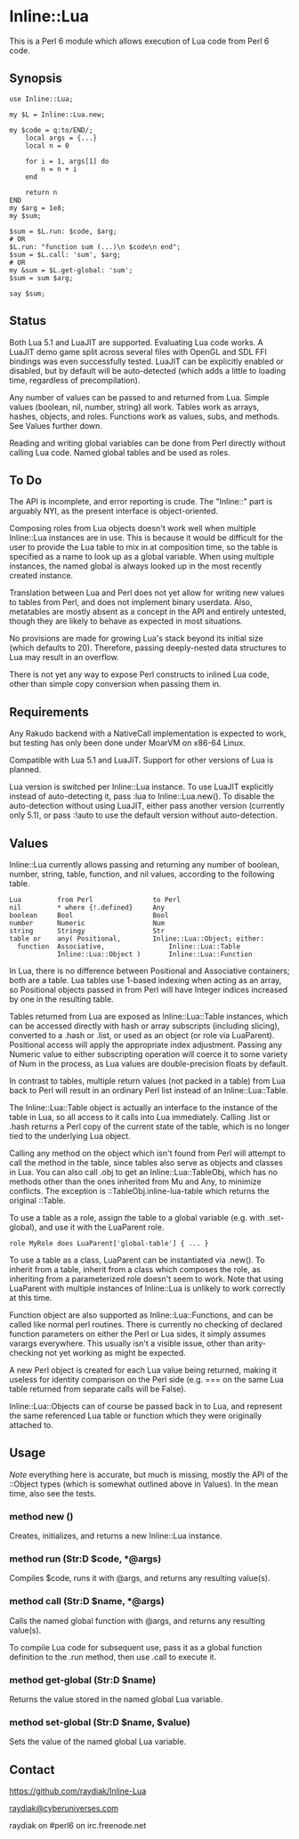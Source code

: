 # Inline::Lua

This is a Perl 6 module which allows execution of Lua code from Perl 6 code.

## Synopsis

    use Inline::Lua;

    my $L = Inline::Lua.new;

    my $code = q:to/END/;
        local args = {...}
        local n = 0

        for i = 1, args[1] do
            n = n + i
        end

        return n
    END
    my $arg = 1e8;
    my $sum;

    $sum = $L.run: $code, $arg;
    # OR
    $L.run: "function sum (...)\n $code\n end";
    $sum = $L.call: 'sum', $arg;
    # OR
    my &sum = $L.get-global: 'sum';
    $sum = sum $arg;

    say $sum;

## Status

Both Lua 5.1 and LuaJIT are supported. Evaluating Lua code works. A LuaJIT demo
game split across several files with OpenGL and SDL FFI bindings was even
successfully tested. LuaJIT can be explicitly enabled or disabled, but by
default will be auto-detected (which adds a little to loading time, regardless
of precompilation).

Any number of values can be passed to and returned from Lua. Simple values
(boolean, nil, number, string) all work. Tables work as arrays, hashes,
objects, and roles. Functions work as values, subs, and methods. See Values
further down.

Reading and writing global variables can be done from Perl directly without
calling Lua code. Named global tables and be used as roles.

## To Do

The API is incomplete, and error reporting is crude. The "Inline::" part is
arguably NYI, as the present interface is object-oriented.

Composing roles from Lua objects doesn't work well when multiple Inline::Lua
instances are in use. This is because it would be difficult for the user to
provide the Lua table to mix in at composition time, so the table is specified
as a name to look up as a global variable. When using multiple instances, the
named global is always looked up in the most recently created instance.

Translation between Lua and Perl does not yet allow for writing new values to
tables from Perl, and does not implement binary userdata. Also, metatables are
mostly absent as a concept in the API and entirely untested, though they are
likely to behave as expected in most situations.

No provisions are made for growing Lua's stack beyond its initial size (which
defaults to 20). Therefore, passing deeply-nested data structures to Lua may
result in an overflow.

There is not yet any way to expose Perl constructs to inlined Lua code, other
than simple copy conversion when passing them in.

## Requirements

Any Rakudo backend with a NativeCall implementation is expected to work, but
testing has only been done under MoarVM on x86-64 Linux.

Compatible with Lua 5.1 and LuaJIT. Support for other versions of Lua is
planned.

Lua version is switched per Inline::Lua instance. To use LuaJIT explicitly
instead of auto-detecting it, pass :lua<JIT> to Inline::Lua.new(). To disable
the auto-detection without using LuaJIT, either pass another version (currently
only 5.1), or pass :!auto to use the default version without auto-detection.

## Values

Inline::Lua currently allows passing and returning any number of boolean,
number, string, table, function, and nil values, according to the following
table.

    Lua         from Perl               to Perl
    nil         * where {!.defined}     Any
    boolean     Bool                    Bool
    number      Numeric                 Num
    string      Stringy                 Str
    table or    any( Positional,        Inline::Lua::Object; either:
      function  Associative,                Inline::Lua::Table
                Inline::Lua::Object )       Inline::Lua::Function

In Lua, there is no difference between Positional and Associative containers;
both are a table. Lua tables use 1-based indexing when acting as an array, so
Positional objects passed in from Perl will have Integer indices increased by
one in the resulting table.

Tables returned from Lua are exposed as Inline::Lua::Table instances, which can
be accessed directly with hash or array subscripts (including slicing),
converted to a .hash or .list, or used as an object (or role via LuaParent).
Positional access will apply the appropriate index adjustment. Passing any
Numeric value to either subscripting operation will coerce it to some variety
of Num in the process, as Lua values are double-precision floats by default.

In contrast to tables, multiple return values (not packed in a table) from Lua
back to Perl will result in an ordinary Perl list instead of an
Inline::Lua::Table.

The Inline::Lua::Table object is actually an interface to the instance of the
table in Lua, so all access to it calls into Lua immediately. Calling .list or
.hash returns a Perl copy of the current state of the table, which is no longer
tied to the underlying Lua object.

Calling any method on the object which isn't found from Perl will attempt to
call the method in the table, since tables also serve as objects and classes in
Lua. You can also call .obj to get an Inline::Lua::TableObj, which has no
methods other than the ones inherited from Mu and Any, to minimize conflicts.
The exception is ::TableObj.inline-lua-table which returns the original
::Table.

To use a table as a role, assign the table to a global variable (e.g. with
.set-global), and use it with the LuaParent role.

    role MyRole does LuaParent['global-table'] { ... }

To use a table as a class, LuaParent can be instantiated via .new(). To inherit
from a table, inherit from a class which composes the role, as inheriting from
a parameterized role doesn't seem to work. Note that using LuaParent with
multiple instances of Inline::Lua is unlikely to work correctly at this time.

Function object are also supported as Inline::Lua::Functions, and can be called
like normal perl routines. There is currently no checking of declared function
parameters on either the Perl or Lua sides, it simply assumes varargs
everywhere. This usually isn't a visible issue, other than arity-checking not
yet working as might be expected.

A new Perl object is created for each Lua value being returned, making it
useless for identity comparison on the Perl side (e.g. === on the same Lua
table returned from separate calls will be False).

Inline::Lua::Objects can of course be passed back in to Lua, and represent the
same referenced Lua table or function which they were originally attached to.

## Usage

*Note* everything here is accurate, but much is missing, mostly the API of the
::Object types (which is somewhat outlined above in Values). In the mean time,
also see the tests.

### method new ()

Creates, initializes, and returns a new Inline::Lua instance.

### method run (Str:D $code, \*@args)

Compiles $code, runs it with @args, and returns any resulting value(s).

### method call (Str:D $name, \*@args)

Calls the named global function with @args, and returns any resulting value(s).

To compile Lua code for subsequent use, pass it as a global function definition
to the .run method, then use .call to execute it.

### method get-global (Str:D $name)

Returns the value stored in the named global Lua variable.

### method set-global (Str:D $name, $value)

Sets the value of the named global Lua variable.

## Contact

https://github.com/raydiak/Inline-Lua

raydiak@cyberuniverses.com

raydiak on #perl6 on irc.freenode.net

